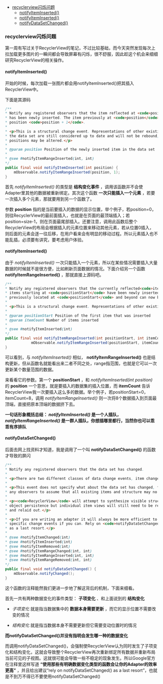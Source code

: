 - [recyclerview闪烁问题](#recyclerview闪烁问题)
	- [notifyItemInserted()](#notifyiteminserted)
	- [notifyItemInserted()](#notifyiteminserted-1)
	- [notifyDataSetChanged()](#notifydatasetchanged)
### recyclerview闪烁问题

第一周有写过关于RecyclerView的笔记，不过比较基础，而今天突然发现每次上拉加载更多图片的一瞬间都会导致屏幕有闪烁，很不舒服，因此趁这个机会来细细研究RecyclerView的相关操作。

#### notifyItemInserted()

开始的时候，每次加载一张图片都会用notifyItemInserted()把其插入RecyclerView中。

下面是其源码

```java
/**
* Notify any registered observers that the item reflected at <code>position</code>
* has been newly inserted. The item previously at <code>position</code> is now at
* position <code>position + 1</code>.
*
* <p>This is a structural change event. Representations of other existing items in 
* the data set are still considered up to date and will not be rebound, though their
* positions may be altered.</p>
*
* @param position Position of the newly inserted item in the data set
*
* @see #notifyItemRangeInserted(int, int)
*/
public final void notifyItemInserted(int position) {
	mObservable.notifyItemRangeInserted(position, 1);
}
```

首先 *notifyItemInserted()* 的类型是 **结构变化事件** ，调用该函数并不会使Adapter里其他的数据被重新绑定。其次这个函数 **一次只能插入一个元素** ，若要一次插入多个元素，那就要用到另一个函数了。

参数 **position** 指的是当前要插入的数据的显示位置，举个例子，若position=0，则往RecyclerView的最前面插入，也就是在页面的最顶端插入；若position=size-1，则在页面最尾部插入。还要注意，调用此函数后整个RecyclerView的布局会根据插入的元素位置来移动其他元素，若从位置0插入，则后面的元素会逐一往后移，在用户看来会有明显的移动过程。所以元素插入也不能乱插，必须要有讲究，要考虑用户体验。

#### notifyItemInserted()

由于 *notifyItemInserted()* 一次只能插入一个元素，所以在某些情况需要插入大量数据的时候就不是很方便，比如刷新页面数据的情况。下面介绍另一个函数 **notifyItemRangeInserted()** ，那就直接上源码吧。

```java
/**
* Notify any registered observers that the currently reflected<code>itemCount</code>
* items starting at <code>positionStart</code> have been newly inserted. The items
* previously located at <code>positionStart</code> and beyond can now be found      * starting at position <code>positionStart + itemCount</code>.
*
* <p>This is a structural change event. Representations of other existing items in  * the data set are still considered up to date and will not be rebound, though their  * positions may be altered.</p>
*
* @param positionStart Position of the first item that was inserted
* @param itemCount Number of items inserted
*
* @see #notifyItemInserted(int)
*/
public final void notifyItemRangeInserted(int positionStart, int itemCount) {
            mObservable.notifyItemRangeInserted(positionStart, itemCount);
}
```

可以看到，与 *notifyItemInserted()* 相似， **notifyItemRangeInserted()** 也是结构更新，但从函数名就能看出来二者不同之处，range指范围，也就是它可以一次更新某个数量范围的数据。

来看看它的参数。第一个 **positionStart** ，和 *notifyItemInserted(int position)* 的 **position** 一个意思，就是要插入的数据集的插入位置，而 **itemCount** 告诉RecyclerView我一次要插入这么多的数据。举个例子，若positionStart=0，itemCount=8，调用 *notifyItemRangeInserted()* 则一次将8个数据插入到页面最顶端，直接把原本顶端的数据挤下去。

**一句话形象概括总结： *notifyItemInserted()* 是一个人插队， *notifyItemRangeInserted()* 是一群人插队，你想插哪里都行，当然你也可以乖乖有序排队**

#### notifyDataSetChanged()

后面去网上找资料才知道，我是调用了一个叫 **notifyDataSetChanged()** 的函数才导致的屏闪

```java
/**
* Notify any registered observers that the data set has changed.
*
* <p>There are two different classes of data change events, item changes and        * structural changes. Item changes are when a single item has its data updated but  * no positional changes have occurred. Structural changes are when items are        * inserted, removed or moved within the data set.</p>
*
* <p>This event does not specify what about the data set has changed, forcing
* any observers to assume that all existing items and structure may no longer be    * valid. LayoutManagers will be forced to fully rebind and relayout all visible     * views.</p>
*
* <p><code>RecyclerView</code> will attempt to synthesize visible structural change * events for adapters that report that they have {@link #hasStableIds() stable IDs} * when this method is used. This can help for the purposes of animation and visual
* object persistence but individual item views will still need to be rebound
* and relaid out.</p>
*
* <p>If you are writing an adapter it will always be more efficient to use the more
* specific change events if you can. Rely on <code>notifyDataSetChanged()</code>
* as a last resort.</p>
*
* @see #notifyItemChanged(int)
* @see #notifyItemInserted(int)
* @see #notifyItemRemoved(int)
* @see #notifyItemRangeChanged(int, int)
* @see #notifyItemRangeInserted(int, int)
* @see #notifyItemRangeRemoved(int, int)
*/
public final void notifyDataSetChanged() {
	mObservable.notifyChanged();
}
```

这个函数的注释能然我们更进一步地了解这背后的机制，下面来细看。

首先一共有两种数据变化的事件类型： **子项变化** 、和上面说到的 **结构变化**

*  *子项变化* 就是指当数据集中的 **数据本身需要更新** ，而它的显示位置不需要改变的情况 

*  *结构变化* 就是指当数据本身不需要更新但它需要变动位置时的情况

**而notifyDataSetChanged()并没有指明会发生哪一种的数据变化**

而调用notifyDataSetChanged()，会强制使RecyclerView认为同时发生了子项变化和结构变化，这就会导致整个RecyclerView再次重新绑定所有数据并重新布局当前可见的子视图。这就很可能会导致一些不稳定的现象发生。所以Google官方在注释里这样写道 **“使用那些有明确数据变化类型的函数会让你的Adapter的效率更高”** ，并且给出建议“rely on notifyDataSetChanged() as a last resort”，也就是不到万不得已不要使用notifyDataSetChanged()

